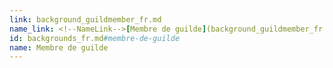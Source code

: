 ```yaml
---
link: background_guildmember_fr.md
name_link: <!--NameLink-->[Membre de guilde](background_guildmember_fr.md)<!--/NameLink-->
id: backgrounds_fr.md#membre-de-guilde
name: Membre de guilde
---
```


